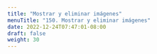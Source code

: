 ```yaml
---
title: "Mostrar y eliminar imágenes"
menuTitle: "150. Mostrar y eliminar imágenes"
date: 2022-12-24T07:47:01-08:00
draft: false
weight: 30
---
```

